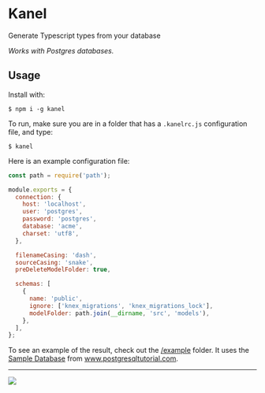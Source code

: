 # Kanel

Generate Typescript types from your database

_Works with Postgres databases._

## Usage
Install with:
```
$ npm i -g kanel
```

To run, make sure you are in a folder that has a `.kanelrc.js` configuration file, and type:
```
$ kanel
```

Here is an example configuration file:
```javascript
const path = require('path');

module.exports = {
  connection: {
    host: 'localhost',
    user: 'postgres',
    password: 'postgres',
    database: 'acme',
    charset: 'utf8',
  },

  filenameCasing: 'dash',
  sourceCasing: 'snake',
  preDeleteModelFolder: true,

  schemas: [
    {
      name: 'public',
      ignore: ['knex_migrations', 'knex_migrations_lock'],
      modelFolder: path.join(__dirname, 'src', 'models'),
    },
  ],
};

```

To see an example of the result, check out the [/example](example) folder. It uses the [Sample Database](https://www.postgresqltutorial.com/postgresql-sample-database/) from www.postgresqltutorial.com.

-----

<img src="https://images.unsplash.com/photo-1530991472021-ce0e43475f6e?ixlib=rb-1.2.1&ixid=eyJhcHBfaWQiOjEyMDd9&auto=format&fit=crop&w=1350&q=80" />
